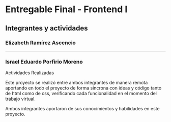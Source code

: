 # Entregable Final - Frontend I

## Integrantes y actividades

### **Elizabeth Ramírez Ascencio**
<!-- Descomentar y actualizar antes de enviar archivo zip -->
<!-- eli.manch_1312@yahoo.com.mx -->


<hr>

### **Israel Eduardo Porfirio Moreno**
<!-- Descomentar y actualizar antes de enviar archivo zip -->
<!-- israel.eduardopm@gmail.com -->

Actividades Realizadas

Este proyecto se realizó entre ambos integrantes de manera remota aportando en todo el proyecto de forma sincrona con ideas y código tanto de html como de css, verificando cada funcionalidad en el momento del trabajo virtual.

Ambos integrantes aportaron de sus conocimientos y habilidades en este proyecto.